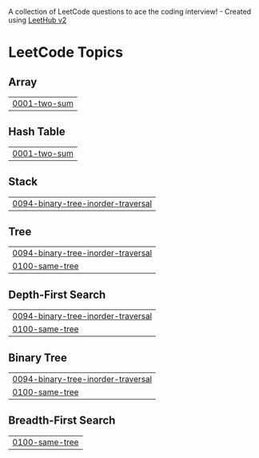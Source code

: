 A collection of LeetCode questions to ace the coding interview! - Created using [LeetHub v2](https://github.com/arunbhardwaj/LeetHub-2.0)
<!---LeetCode Topics Start-->
# LeetCode Topics
## Array
|  |
| ------- |
| [0001-two-sum](https://github.com/krithickthangaraj/Leetcode/tree/master/0001-two-sum) |
## Hash Table
|  |
| ------- |
| [0001-two-sum](https://github.com/krithickthangaraj/Leetcode/tree/master/0001-two-sum) |
## Stack
|  |
| ------- |
| [0094-binary-tree-inorder-traversal](https://github.com/krithickthangaraj/Leetcode/tree/master/0094-binary-tree-inorder-traversal) |
## Tree
|  |
| ------- |
| [0094-binary-tree-inorder-traversal](https://github.com/krithickthangaraj/Leetcode/tree/master/0094-binary-tree-inorder-traversal) |
| [0100-same-tree](https://github.com/krithickthangaraj/Leetcode/tree/master/0100-same-tree) |
## Depth-First Search
|  |
| ------- |
| [0094-binary-tree-inorder-traversal](https://github.com/krithickthangaraj/Leetcode/tree/master/0094-binary-tree-inorder-traversal) |
| [0100-same-tree](https://github.com/krithickthangaraj/Leetcode/tree/master/0100-same-tree) |
## Binary Tree
|  |
| ------- |
| [0094-binary-tree-inorder-traversal](https://github.com/krithickthangaraj/Leetcode/tree/master/0094-binary-tree-inorder-traversal) |
| [0100-same-tree](https://github.com/krithickthangaraj/Leetcode/tree/master/0100-same-tree) |
## Breadth-First Search
|  |
| ------- |
| [0100-same-tree](https://github.com/krithickthangaraj/Leetcode/tree/master/0100-same-tree) |
<!---LeetCode Topics End-->
